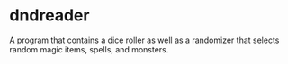 # dndreader
 A program that contains a dice roller as well as a randomizer that selects random magic items, spells, and monsters.
